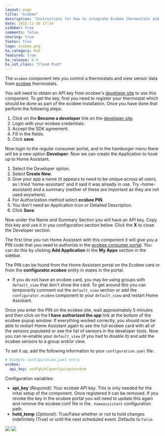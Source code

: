 ```yaml
---
layout: page
title: "ecobee"
description: "Instructions for how to integrate Ecobee thermostats and sensors within Home Assistant."
date: 2015-11-30 17:54
sidebar: true
comments: false
sharing: true
footer: true
logo: ecobee.png
ha_category: Hub
featured: true
ha_release: 0.9
ha_iot_class: "Cloud Push"
---
```



The `ecobee` component lets you control a thermostats and view sensor data from [ecobee](https://ecobee.com) thermostats.

You will need to obtain an API key from ecobee's [developer site](https://www.ecobee.com/developers/) to use this component. To get the key, first you need to register your thermostat which should be done as part of the ecobee installation. Once you have done that perform the following steps. 

1. Click on the **Become a developer** link on the [developer site](https://www.ecobee.com/developers/). 
2. Login with your ecobee credentials.
3. Accept the SDK agreement.
4. Fill in the fields.
5. Click **save**. 

Now login to the regular consumer portal, and in the hamburger menu there will be a new option **Developer**. Now we can create the Application to hook up to Home Assistant. 

1. Select the Developer option. 
2. Select **Create New**. 
3. Give your app a name (it appears to need to be unique across all users, as I tried 'home-assistant' and it said it was already in use. Try <yournameoralias>-home-assistant) and a summary (neither of these are important as they are not used anywhere). 
4. For Authorization method select **ecobee PIN**. 
5. You don't need an Application Icon or Detailed Description. 
6. Click **Save**. 

Now under the Name and Summary Section you will have an API key. Copy this key and use it in you configuration section below. Click the **X** to close the Developer section. 

The first time you run Home Assistant with this component it will give you a PIN code that you need to authorize in the [ecobee consumer portal](https://www.ecobee.com/consumerportal/index.html). You can do this by clicking **Add Application** in the **My Apps** section in the sidebar. 

The PIN can be found from the Home Assistant portal on the Ecobee card or from the **configurator.ecobee** entity in states in the portal. 

- If you do not have an ecobee card, you may be using groups with `default_view` that don't show the card. To get around this you can temporarily comment out the `default_view` section or add the `configurator.ecobee` component to your `default_view` and restart Home Assistant. 
 
Once you enter the PIN on the ecobee site, wait approximately 5 minutes and then click on the **I have authorized the app** link at the bottom of the ecobee popup window. If everything worked correctly, you should now be able to restart Home Assistant again to see the full ecobee card with all of the sensors populated or see the list of sensors in the developer tools. Now you can re-enable your `default_view` (if you had to disable it) and add the ecobee sensors to a group and/or view.

To set it up, add the following information to your `configuration.yaml` file:

```yaml
# Example configuration.yaml entry
ecobee:
  api_key: asdfghjklqwertyuiopzxcvbnm 
```

Configuration variables:

- **api_key** (*Required*): Your ecobee API key. This is only needed for the inital setup of the component. Once registered it can be removed. If you revoke the key in the ecobee portal you will need to update this again and remove the ecobee.conf file in the `.homeassistant` configuration path.
- **hold_temp** (*Optional*): True/False whether or not to hold changes indefinitely (True) or until the next scheduled event. Defaults to `False`.

<p class='img'>
  <img src='{{site_root}}/images/screenshots/ecobee-sensor-badges.png' />
  <img src='{{site_root}}/images/screenshots/ecobee-thermostat-card.png' />
</p>
